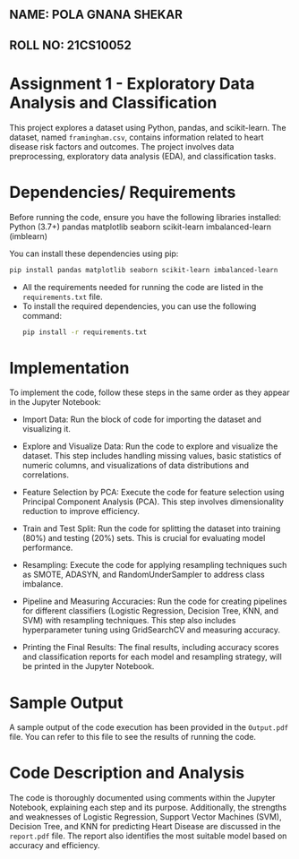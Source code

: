 ## NAME: POLA GNANA SHEKAR
## ROLL NO: 21CS10052

# Assignment 1 - Exploratory Data Analysis and Classification
This project explores a dataset using Python, pandas, and scikit-learn. The dataset, named `framingham.csv`, contains information related to heart disease risk factors and outcomes. The project involves data preprocessing, exploratory data analysis (EDA), and classification tasks.

# Dependencies/ Requirements
Before running the code, ensure you have the following libraries installed:
Python (3.7+)
pandas
matplotlib
seaborn
scikit-learn
imbalanced-learn (imblearn)

You can install these dependencies using pip:
  ```bash
  pip install pandas matplotlib seaborn scikit-learn imbalanced-learn
  ```
- All the requirements needed for running the code are listed in the `requirements.txt` file.
- To install the required dependencies, you can use the following command:
  ```bash
  pip install -r requirements.txt
  ```
  
# Implementation
To implement the code, follow these steps in the same order as they appear in the Jupyter Notebook:

- Import Data: Run the block of code for importing the dataset and visualizing it.

- Explore and Visualize Data: Run the code to explore and visualize the dataset. This step includes handling missing values, basic statistics of numeric columns, and visualizations of data distributions and correlations.

- Feature Selection by PCA: Execute the code for feature selection using Principal Component Analysis (PCA). This step involves dimensionality reduction to improve efficiency.

- Train and Test Split: Run the code for splitting the dataset into training (80%) and testing (20%) sets. This is crucial for evaluating model performance.

- Resampling: Execute the code for applying resampling techniques such as SMOTE, ADASYN, and RandomUnderSampler to address class imbalance.

- Pipeline and Measuring Accuracies: Run the code for creating pipelines for different classifiers (Logistic Regression, Decision Tree, KNN, and SVM) with resampling techniques. This step also includes hyperparameter tuning using GridSearchCV and measuring accuracy.

- Printing the Final Results: The final results, including accuracy scores and classification reports for each model and resampling strategy, will be printed in the Jupyter Notebook.

# Sample Output
A sample output of the code execution has been provided in the `Output.pdf` file. You can refer to this file to see the results of running the code.

# Code Description and Analysis
The code is thoroughly documented using comments within the Jupyter Notebook, explaining each step and its purpose. Additionally, the strengths and weaknesses of Logistic Regression, Support Vector Machines (SVM), Decision Tree, and KNN for predicting Heart Disease are discussed in the `report.pdf` file. The report also identifies the most suitable model based on accuracy and efficiency.
